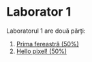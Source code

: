 # Laborator 1

Laboratorul 1 are două părți:

1. [Prima fereastră (50%)](window/README.md)
2. [Hello pixel! (50%)](pixel/README.md)


